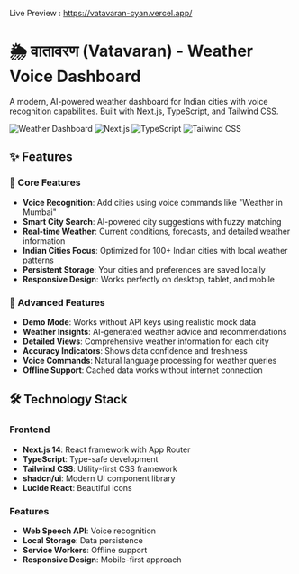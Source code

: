 Live Preview : https://vatavaran-cyan.vercel.app/

# 🌦️ वातावरण (Vatavaran) - Weather Voice Dashboard

A modern, AI-powered weather dashboard for Indian cities with voice recognition capabilities. Built with Next.js, TypeScript, and Tailwind CSS.

![Weather Dashboard](https://img.shields.io/badge/Status-Live%20Demo-brightgreen)
![Next.js](https://img.shields.io/badge/Next.js-14-black)
![TypeScript](https://img.shields.io/badge/TypeScript-5.0-blue)
![Tailwind CSS](https://img.shields.io/badge/Tailwind-3.0-38bdf8)

## ✨ Features

### 🎯 Core Features
- **Voice Recognition**: Add cities using voice commands like "Weather in Mumbai"
- **Smart City Search**: AI-powered city suggestions with fuzzy matching
- **Real-time Weather**: Current conditions, forecasts, and detailed weather information
- **Indian Cities Focus**: Optimized for 100+ Indian cities with local weather patterns
- **Persistent Storage**: Your cities and preferences are saved locally
- **Responsive Design**: Works perfectly on desktop, tablet, and mobile

### 🌟 Advanced Features
- **Demo Mode**: Works without API keys using realistic mock data
- **Weather Insights**: AI-generated weather advice and recommendations
- **Detailed Views**: Comprehensive weather information for each city
- **Accuracy Indicators**: Shows data confidence and freshness
- **Voice Commands**: Natural language processing for weather queries
- **Offline Support**: Cached data works without internet connection

## 🛠️ Technology Stack

### Frontend
- **Next.js 14**: React framework with App Router
- **TypeScript**: Type-safe development
- **Tailwind CSS**: Utility-first CSS framework
- **shadcn/ui**: Modern UI component library
- **Lucide React**: Beautiful icons

### Features
- **Web Speech API**: Voice recognition
- **Local Storage**: Data persistence
- **Service Workers**: Offline support
- **Responsive Design**: Mobile-first approach
